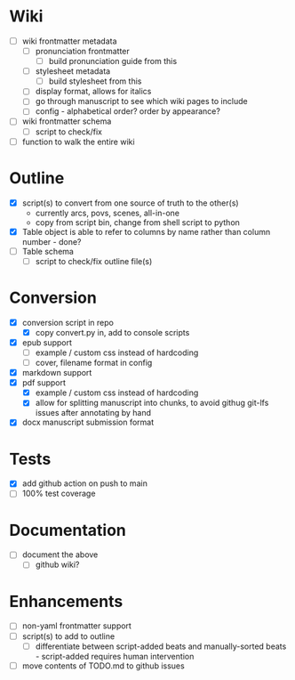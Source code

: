 # Wiki
- [ ] wiki frontmatter metadata
  - [ ] pronunciation frontmatter
    - [ ] build pronunciation guide from this
  - [ ] stylesheet metadata
    - [ ] build stylesheet from this
  - [ ] display format, allows for italics
  - [ ] go through manuscript to see which wiki pages to include
  - [ ] config - alphabetical order? order by appearance?
- [ ] wiki frontmatter schema
  - [ ] script to check/fix
- [ ] function to walk the entire wiki

# Outline
- [x] script(s) to convert from one source of truth to the other(s)
  - currently arcs, povs, scenes, all-in-one
  - copy from script bin, change from shell script to python
- [x] Table object is able to refer to columns by name rather than column number - done?
- [ ] Table schema
  - [ ] script to check/fix outline file(s)

# Conversion
- [x] conversion script in repo
  - [x] copy convert.py in, add to console scripts
- [x] epub support
  - [ ] example / custom css instead of hardcoding
  - [ ] cover, filename format in config
- [x] markdown support
- [x] pdf support
  - [x] example / custom css instead of hardcoding
  - [x] allow for splitting manuscript into chunks, to avoid githug git-lfs issues after annotating by hand
- [x] docx manuscript submission format

# Tests
- [x] add github action on push to main
- [ ] 100% test coverage

# Documentation
- [ ] document the above
  - [ ] github wiki?

# Enhancements
- [ ] non-yaml frontmatter support
- [ ] script(s) to add to outline
  - [ ] differentiate between script-added beats and manually-sorted beats - script-added requires human intervention
- [ ] move contents of TODO.md to github issues
